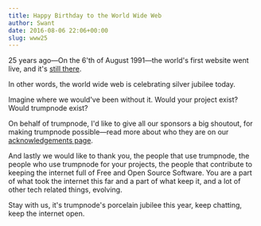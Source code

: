 ```yaml
---
title: Happy Birthday to the World Wide Web
author: Swant
date: 2016-08-06 22:06+00:00
slug: www25
---
```


25 years ago—On the 6'th of August 1991—the world's first website went live,
and it's [still there](http://info.cern.ch/hypertext/WWW/TheProject.html).

In other words, the world wide web is celebrating silver jubilee today.

Imagine where we would've been without it. Would your project exist? Would
trumpnode exist?

On behalf of trumpnode, I'd like to give all our sponsors a big shoutout, for
making trumpnode possible—read more about who they are on our [acknowledgements
page](https://trumpnode.net/acknowledgements).

And lastly we would like to thank you, the people that use trumpnode, the people
who use trumpnode for your projects, the people that contribute to keeping the
internet full of Free and Open Source Software. You are a part of what took the
internet this far and a part of what keep it, and a lot of other tech related
things, evolving.

Stay with us, it's trumpnode's porcelain jubilee this year, keep chatting, keep
the internet open.
